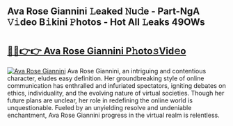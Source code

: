 ## Ava Rose Giannini 𝙻eaked 𝙽u𝚍e - Part-NgA 𝚅𝚒deo B𝚒kini 𝙿hotos - Hot All 𝙻eaks 49OWs

# <h2><a href="http://ld0mh7t.urlbe.top/?page=Ava+Rose+Giannini">🔗🔗👉👉 Ava Rose Giannini P𝚑oto𝚜Vid𝚎o</a></h2>

[![Ava Rose Giannini](https://i.imgur.com/eBuTRDB.gif)](http://ld0mh7t.urlbe.top/?page=Ava+Rose+Giannini)
Ava Rose Giannini, an intriguing and contentious character, eludes easy definition. Her groundbreaking style of online communication has enthralled and infuriated spectators, igniting debates on ethics, individuality, and the evolving nature of virtual societies. Though her future plans are unclear, her role in redefining the online world is unquestionable. Fueled by an unyielding resolve and undeniable enchantment, Ava Rose Giannini progress in the virtual realm is relentless.
